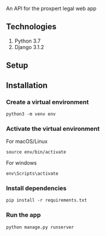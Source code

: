 An API for the proxpert legal web app


## Technologies

1. Python 3.7
2. Django 3.1.2


## Setup 


## Installation

### Create a virtual environment 

`python3 -m venv env`

### Activate the virtual environment
 
For macOS/Linux

`source env/bin/activate`

For windows

`env\Scripts\activate`

### Install dependencies

`pip install -r requirements.txt`


### Run the app 

`python manage.py runserver`
